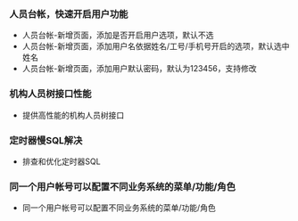 ### 人员台帐，快速开启用户功能
* 人员台帐-新增页面，添加是否开启用户选项，默认不选
* 人员台帐-新增页面，添加用户名依据姓名/工号/手机号开启的选项，默认选中姓名
* 人员台帐-新增页面，添加用户默认密码，默认为123456，支持修改

### 机构人员树接口性能
* 提供高性能的机构人员树接口

### 定时器慢SQL解决
* 排查和优化定时器SQL

### 同一个用户帐号可以配置不同业务系统的菜单/功能/角色
* 同一个用户帐号可以配置不同业务系统的菜单/功能/角色